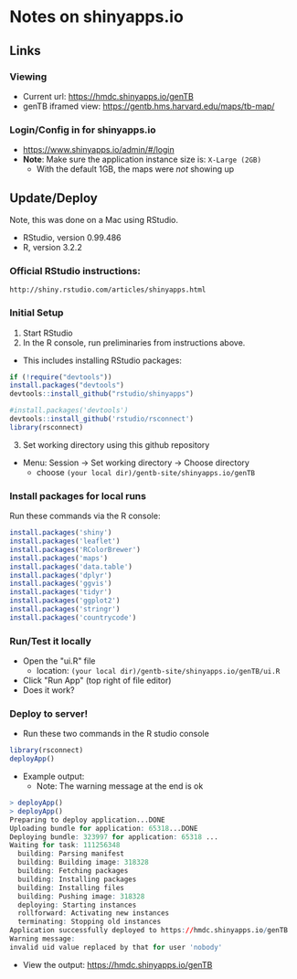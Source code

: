Notes on shinyapps.io
=====================

## Links

### Viewing
  - Current url: https://hmdc.shinyapps.io/genTB
  - genTB iframed view: https://gentb.hms.harvard.edu/maps/tb-map/

### Login/Config in for shinyapps.io

  - https://www.shinyapps.io/admin/#/login
  - **Note**: Make sure the application instance size is: ```X-Large (2GB)```
    - With the default 1GB, the maps were *not* showing up

## Update/Deploy

Note, this was done on a Mac using RStudio.
  - RStudio, version 0.99.486
  - R, version 3.2.2

### Official RStudio instructions:
```
http://shiny.rstudio.com/articles/shinyapps.html
```

### Initial Setup

1. Start RStudio
1. In the R console, run preliminaries from instructions above.  
  - This includes installing RStudio packages:
  ```R
if (!require("devtools"))
  install.packages("devtools")
devtools::install_github("rstudio/shinyapps")

#install.packages('devtools')
devtools::install_github('rstudio/rsconnect')
library(rsconnect)
```
3. Set working directory using this github repository
  - Menu: Session -> Set working directory -> Choose directory
    - choose ```(your local dir)/gentb-site/shinyapps.io/genTB```


### Install packages for local runs

Run these commands via the R console:

```R
install.packages('shiny')
install.packages('leaflet')
install.packages('RColorBrewer')
install.packages('maps')
install.packages('data.table')
install.packages('dplyr')
install.packages('ggvis')
install.packages('tidyr')
install.packages('ggplot2')
install.packages('stringr')
install.packages('countrycode')
```

### Run/Test it locally

  - Open the "ui.R" file
    - location: ```(your local dir)/gentb-site/shinyapps.io/genTB/ui.R```
  - Click "Run App" (top right of file editor)
  - Does it work?

### Deploy to server!

  - Run these two commands in the R studio console

```R
library(rsconnect)
deployApp()
```

- Example output:
    - Note: The warning message at the end is ok

```R
> deployApp()
> deployApp()
Preparing to deploy application...DONE
Uploading bundle for application: 65318...DONE
Deploying bundle: 323997 for application: 65318 ...
Waiting for task: 111256348
  building: Parsing manifest
  building: Building image: 318328
  building: Fetching packages
  building: Installing packages
  building: Installing files
  building: Pushing image: 318328
  deploying: Starting instances
  rollforward: Activating new instances
  terminating: Stopping old instances
Application successfully deployed to https://hmdc.shinyapps.io/genTB
Warning message:
invalid uid value replaced by that for user 'nobody'
```

- View the output: https://hmdc.shinyapps.io/genTB
